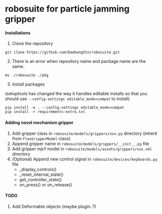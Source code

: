 # robosuite for particle jamming gripper

#### Installations

1. Clone the repository

```
git clone https://github.com/DaebangStn/robosuite.git
```

2. There is an error when repository name and package name are the same.

```
mv ./robosuite ./pkg
```

3. Install packages 

(setuptools has changed the way it handles editable installs
so that you should use `--config-settings editable_mode=compat` to install)

```
pip install -e . --config-settings editable_mode=compat
pip install -r requirements-extra.txt
```

#### Adding novel mechanism gripper

1. Add gripper class in `robosuite/models/grippers/xxx.py` directory (inherit from `FlexGripperModel` class)
2. Append gripper name in `robosuite/models/grippers/__init__.py` file
3. Add gripper mjcf model in `robosuite/models/assets/grippers/xxx.xml` directory
4. (Optional) Append new control signal in `robosuite/devices/keyboards.py` file
    - _display_controls()
    - _reset_internal_state()
    - get_controller_state()
    - on_press() or on_release()


#### TODO
1. Add Deformable objects (maybe plugin..?)
   